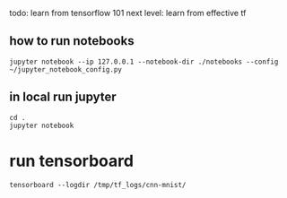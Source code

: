 todo: learn from tensorflow 101
next level: learn from effective tf

## how to run notebooks
```
jupyter notebook --ip 127.0.0.1 --notebook-dir ./notebooks --config ~/jupyter_notebook_config.py 
```

## in local run jupyter

```
cd .
jupyter notebook
```

# run tensorboard
```
tensorboard --logdir /tmp/tf_logs/cnn-mnist/
```
